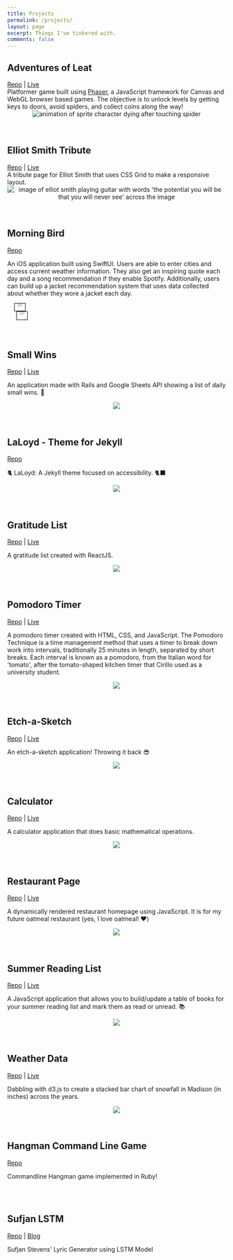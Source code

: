 ```yaml
---
title: Projects
permalink: /projects/
layout: page
excerpt: Things I've tinkered with.
comments: false
---
```



## Adventures of Leat
<p style="padding:0;margin:0">
	<a class="tag" href="https://github.com/janessatran/html5game">Repo</a> |
	<a class="tag" href="https://janessatran.github.io/html5game">Live</a>
</p>
Platformer game built using <a href="https://phaser.io/">Phaser</a>, a JavaScript framework for Canvas and WebGL browser based games. The objective is to unlock levels by getting keys to doors, avoid spiders, and collect coins along the way!


<center>
	<img src="https://i.imgur.com/C8fWxYY.gif" alt="animation of sprite character dying after touching spider" style="margin: 0 auto;">
</center>

<br>
<br>

## Elliot Smith Tribute
<p style="padding:0;margin:0">
	<a class="tag" href="https://github.com/janessatran/tributepage">Repo</a> |
	<a class="tag" href="https://janessatran.github.io/tributepage/">Live</a>
</p>
A tribute page for Elliot Smith that uses CSS Grid to make a responsive layout.

<center>
	<img src="https://i.imgur.com/LQmGjnk.png" alt="image of elliot smith playing guitar with words 'the potential you will be that you will never see' across the image" style="margin: 0 auto;">
</center>

<br>
<br>

## Morning Bird
<p style="padding:0;margin:0">
	<a class="tag" href="https://github.com/janessatran/MorningBird">Repo</a>
</p>

An iOS application built using SwiftUI. Users are able to enter cities and access current weather information. They also get an inspiring quote each day and a song recommendation if they enable Spotify. Additionally, users can build up a jacket recommendation system that uses data collected about whether they wore a jacket each day.

<div style="display:flex">
	<center>
		<img src="https://i.imgur.com/j3FrRPx.png" style="border:1px solid black;width:40%">
		<img src="https://i.imgur.com/7WvT709.png" style="border:1px solid black;margin-left:10px;width:40%">
	</center>
</div>

<br>
<br>

## Small Wins
<p style="padding:0;margin:0">
	<a class="tag" href="https://github.com/janessatran/small-wins">Repo</a> |
	<a class="tag" href="https://janessa-small-wins.herokuapp.com/">Live</a>
</p>

An application made with Rails and Google Sheets API showing a list of daily small wins. 🎯

<center>
	<img src="https://i.imgur.com/p7SVuZw.png" style="margin: 0 auto;">
</center>

<br>
<br>

## LaLoyd - Theme for Jekyll
<p style="padding:0;margin:0">
	<a class="tag" href="https://github.com/janessatran/laloyd">Repo</a>
</p>

🐈 LaLoyd: A Jekyll theme focused on accessibility. 🐈‍⬛


<center>
	<img src="https://camo.githubusercontent.com/65efd2a46297bd449261e5e2aa1a5f9f2e24ec3582ce97e44d921973fd297143/687474703a2f2f672e7265636f726469742e636f2f414f303173665a6e50302e676966" style="margin: 0 auto;">
</center>

<br>
<br>

## Gratitude List
<p style="padding:0;margin:0">
	<a class="tag" href="https://github.com/janessatran/gratitude-list">Repo</a> |
	<a class="tag" href="https://janessatran.github.io/gratitude-list/">Live</a>
</p>

A gratitude list created with ReactJS.

<center>
	<img src="https://i.imgur.com/XXAhDe5.png" style="margin: 0 auto;">
</center>

<br>
<br>

## Pomodoro Timer
<p style="padding:0;margin:0">
	<a class="tag" href="https://github.com/janessatran/pomdoro-timer">Repo</a> |
	<a class="tag" href="https://janessatran.github.io/pomdoro-timer/">Live</a>
</p>

A pomodoro timer created with HTML, CSS, and JavaScript. The Pomodoro Technique is a time management method that uses a timer to break down work into intervals, traditionally 25 minutes in length, separated by short breaks. Each interval is known as a pomodoro, from the Italian word for 'tomato', after the tomato-shaped kitchen timer that Cirillo used as a university student.

<center>
	<img src="https://i.imgur.com/TjoBaGk.png" style="margin: 0 auto;">
</center>

<br>
<br>

## Etch-a-Sketch
<p style="padding:0;margin:0">
	<a class="tag" href="https://github.com/janessatran/etch-a-sketch">Repo</a> |
	<a class="tag" href="https://janessatran.github.io/pomdoro-timer/">Live</a>
</p>

An etch-a-sketch application! Throwing it back 😎

<center>
	<img src="https://i.imgur.com/VaAE2DA.png" style="margin: 0 auto;">
</center>

<br>
<br>

## Calculator
<p style="padding:0;margin:0">
	<a class="tag" href="https://github.com/janessatran/calculator">Repo</a> |
	<a class="tag" href="https://janessatran.github.io/calculator/">Live</a>
</p>

A calculator application that does basic mathematical operations. 

<center>
	<img src="https://i.imgur.com/CXHaJ2M.png" style="margin: 0 auto;">
</center>

<br>
<br>

## Restaurant Page
<p style="padding:0;margin:0">
	<a class="tag" href="https://github.com/janessatran/restaurant-page">Repo</a> |
	<a class="tag" href="https://janessatran.github.io/restaurant-page/">Live</a>
</p>

A dynamically rendered restaurant homepage using JavaScript. It is for my future oatmeal restaurant (yes, I love oatmeal! ❤️)

<center>
	<img src="https://i.imgur.com/nVFImRf.png" style="margin: 0 auto;">
</center>

<br>
<br>

## Summer Reading List
<p style="padding:0;margin:0">
	<a class="tag" href="https://github.com/janessatran/summer-reading-list">Repo</a> |
	<a class="tag" href="https://janessatran.github.io/summer-reading-list">Live</a>
</p>

A JavaScript application that allows you to build/update a table of books for your summer reading list and mark them as read or unread. 📚

<center>
	<img src="https://i.imgur.com/5MTByDR.png" style="margin: 0 auto;">
</center>

<br>
<br>

## Weather Data
<p style="padding:0;margin:0">
	<a class="tag" href="https://github.com/janessatran/weather-data">Repo</a> |
	<a class="tag" href="https://janessatran.github.io/weather-data/">Live</a>
</p>

Dabbling with d3.js to create a stacked bar chart of snowfall in Madison (in inches) across the years.

<center>
	<img src="https://i.imgur.com/Z4yRxhX.png" style="margin: 0 auto;">
</center>

<br>
<br>

## Hangman Command Line Game
<p style="padding:0;margin:0">
	<a class="tag" href="https://github.com/janessatran/hangman">Repo</a>
</p>

Commandline Hangman game implemented in Ruby! 

<br>
<br>

## Sufjan LSTM
<p style="padding:0;margin:0">
	<a class="tag" href="https://github.com/janessatran/sufjan_lstm">Repo</a> |
	<a class="tag" href="https://www.janessatran.com/sufjan-lstm/">Blog</a>
</p>

Sufjan Stevens' Lyric Generator using LSTM Model


